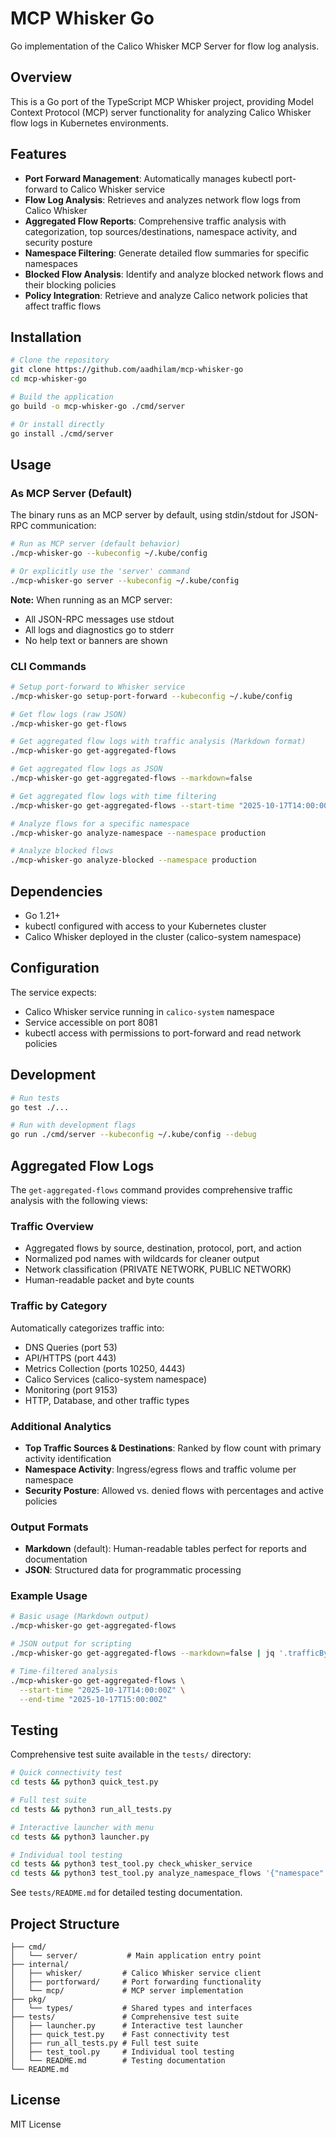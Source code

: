 # MCP Whisker Go

Go implementation of the Calico Whisker MCP Server for flow log analysis.

## Overview

This is a Go port of the TypeScript MCP Whisker project, providing Model Context Protocol (MCP) server functionality for analyzing Calico Whisker flow logs in Kubernetes environments.

## Features

- **Port Forward Management**: Automatically manages kubectl port-forward to Calico Whisker service
- **Flow Log Analysis**: Retrieves and analyzes network flow logs from Calico Whisker
- **Aggregated Flow Reports**: Comprehensive traffic analysis with categorization, top sources/destinations, namespace activity, and security posture
- **Namespace Filtering**: Generate detailed flow summaries for specific namespaces
- **Blocked Flow Analysis**: Identify and analyze blocked network flows and their blocking policies
- **Policy Integration**: Retrieve and analyze Calico network policies that affect traffic flows

## Installation

```bash
# Clone the repository
git clone https://github.com/aadhilam/mcp-whisker-go
cd mcp-whisker-go

# Build the application
go build -o mcp-whisker-go ./cmd/server

# Or install directly
go install ./cmd/server
```

## Usage

### As MCP Server (Default)

The binary runs as an MCP server by default, using stdin/stdout for JSON-RPC communication:

```bash
# Run as MCP server (default behavior)
./mcp-whisker-go --kubeconfig ~/.kube/config

# Or explicitly use the 'server' command
./mcp-whisker-go server --kubeconfig ~/.kube/config
```

**Note:** When running as an MCP server:
- All JSON-RPC messages use stdout
- All logs and diagnostics go to stderr
- No help text or banners are shown

### CLI Commands
```bash
# Setup port-forward to Whisker service
./mcp-whisker-go setup-port-forward --kubeconfig ~/.kube/config

# Get flow logs (raw JSON)
./mcp-whisker-go get-flows

# Get aggregated flow logs with traffic analysis (Markdown format)
./mcp-whisker-go get-aggregated-flows

# Get aggregated flow logs as JSON
./mcp-whisker-go get-aggregated-flows --markdown=false

# Get aggregated flow logs with time filtering
./mcp-whisker-go get-aggregated-flows --start-time "2025-10-17T14:00:00Z" --end-time "2025-10-17T15:00:00Z"

# Analyze flows for a specific namespace
./mcp-whisker-go analyze-namespace --namespace production

# Analyze blocked flows
./mcp-whisker-go analyze-blocked --namespace production
```

## Dependencies

- Go 1.21+
- kubectl configured with access to your Kubernetes cluster
- Calico Whisker deployed in the cluster (calico-system namespace)

## Configuration

The service expects:
- Calico Whisker service running in `calico-system` namespace
- Service accessible on port 8081
- kubectl access with permissions to port-forward and read network policies

## Development

```bash
# Run tests
go test ./...

# Run with development flags
go run ./cmd/server --kubeconfig ~/.kube/config --debug
```

## Aggregated Flow Logs

The `get-aggregated-flows` command provides comprehensive traffic analysis with the following views:

### Traffic Overview
- Aggregated flows by source, destination, protocol, port, and action
- Normalized pod names with wildcards for cleaner output
- Network classification (PRIVATE NETWORK, PUBLIC NETWORK)
- Human-readable packet and byte counts

### Traffic by Category
Automatically categorizes traffic into:
- DNS Queries (port 53)
- API/HTTPS (port 443)
- Metrics Collection (ports 10250, 4443)
- Calico Services (calico-system namespace)
- Monitoring (port 9153)
- HTTP, Database, and other traffic types

### Additional Analytics
- **Top Traffic Sources & Destinations**: Ranked by flow count with primary activity identification
- **Namespace Activity**: Ingress/egress flows and traffic volume per namespace
- **Security Posture**: Allowed vs. denied flows with percentages and active policies

### Output Formats
- **Markdown** (default): Human-readable tables perfect for reports and documentation
- **JSON**: Structured data for programmatic processing

### Example Usage
```bash
# Basic usage (Markdown output)
./mcp-whisker-go get-aggregated-flows

# JSON output for scripting
./mcp-whisker-go get-aggregated-flows --markdown=false | jq '.trafficByCategory'

# Time-filtered analysis
./mcp-whisker-go get-aggregated-flows \
  --start-time "2025-10-17T14:00:00Z" \
  --end-time "2025-10-17T15:00:00Z"
```

## Testing

Comprehensive test suite available in the `tests/` directory:

```bash
# Quick connectivity test
cd tests && python3 quick_test.py

# Full test suite  
cd tests && python3 run_all_tests.py

# Interactive launcher with menu
cd tests && python3 launcher.py

# Individual tool testing
cd tests && python3 test_tool.py check_whisker_service
cd tests && python3 test_tool.py analyze_namespace_flows '{"namespace": "kube-system"}'
```

See `tests/README.md` for detailed testing documentation.

## Project Structure

```
├── cmd/
│   └── server/           # Main application entry point
├── internal/
│   ├── whisker/         # Calico Whisker service client
│   ├── portforward/     # Port forwarding functionality
│   └── mcp/             # MCP server implementation
├── pkg/
│   └── types/           # Shared types and interfaces
├── tests/               # Comprehensive test suite
│   ├── launcher.py      # Interactive test launcher
│   ├── quick_test.py    # Fast connectivity test
│   ├── run_all_tests.py # Full test suite
│   ├── test_tool.py     # Individual tool testing
│   └── README.md        # Testing documentation
└── README.md
```

## License

MIT License